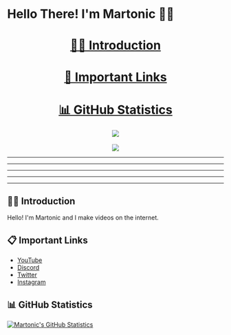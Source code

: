 # Hello There! I'm Martonic 🙋‍♂️


<h1 align="center"><u>🙋‍♂️ Introduction</u></h2>

<h1 align="center"><u>🔗 Important Links</u></h2>

<h1 align="center"><u>📊 GitHub Statistics</u></h2>
<p align="center">
<img src="https://github-readme-stats.vercel.app/api?username=ItsMartonic&show_icons=true&theme=github_dark">
<br>
<br>
<img src="https://github-readme-stats.vercel.app/api/top-langs/?username=ItsMartonic&layout=compact&theme=github_dark">
</p>

---
---
---
---
---


## 🙋‍♂️ Introduction

Hello! I'm Martonic and I make videos on the internet.

## 📋 Important Links

- [YouTube](https://www.youtube.com/Martonic)
- [Discord](https://discord.gg/R5nzBEmv8d)
- [Twitter](https://twitter.com/ItsMartonic)
- [Instagram](https://www.instagram.com/itsmartonic/?hl=en)

## 📊 GitHub Statistics

[![Martonic's GitHub Statistics](https://github-readme-stats.vercel.app/api?username=ItsMartonic&show_icons=true&theme=github_dark)](https://github.com/anuraghazra/github-readme-stats)

